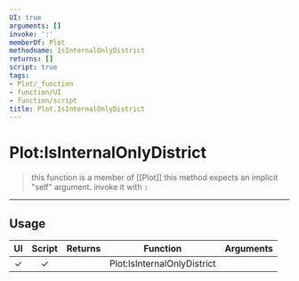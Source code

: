 ```yaml
---
UI: true
arguments: []
invoke: ':'
memberOf: Plot
methodname: IsInternalOnlyDistrict
returns: []
script: true
tags:
- Plot/_function
- function/UI
- function/script
title: Plot.IsInternalOnlyDistrict
---
```

# Plot:IsInternalOnlyDistrict
> this function is a member of [[Plot]]
> this method expects an implicit "self" argument. invoke it with `:`
-----
## Usage
|  UI | Script | Returns | Function | Arguments |
|:---:|:------:|-------:|:--------:|:---------|
|✓|✓||Plot:IsInternalOnlyDistrict||

